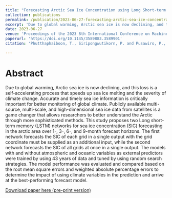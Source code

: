 ```yaml
---
title: "Forecasting Arctic Sea Ice Concentration using Long Short-term Memory Networks"
collection: publications
permalink: /publication/2023-06-27-forecasting-arctic-sea-ice-concentration-icmlt2023
excerpt: 'Due to global warming, Arctic sea ice is now declining, and this loss is a self-accelerating process that speeds up sea ice melting and the severity of climate change. Accurate and timely sea ice information is critically important for better monitoring of global climate. ...'
date: 2023-06-27
venue: 'Proceedings of the 2023 8th International Conference on Machine Learning Technologies (ICMLT 2023)'
paperurl: 'https://doi.org/10.1145/3589883.3589901'
citation: 'Phutthaphaiboon, T., Siripongwutikorn, P. and Pusawiro, P., 2023, "Forecasting Arctic Sea Ice Concentration using Long Short-term Memory Networks", 2023 International Conference on Machine Learning Technologies, 8th, March 10–12, 2023, Stockholm, Sweden, pp. 121–126.'

---
```


Abstract
======
Due to global warming, Arctic sea ice is now declining, and this loss is a self-accelerating process that speeds up sea ice melting and the severity of climate change. Accurate and timely sea ice information is critically important for better monitoring of global climate. Publicly available multi-source, multi-scale, and high-dimensional sea ice data from satellites is a game changer that allows researchers to better understand the Arctic through more sophisticated methods. This study proposes two Long short-term memory (LSTM) networks for sea ice concentration (SIC) forecasting in the arctic area over 1-, 3-, 6-, and 9-month forecast horizons. The first network forecasts the SIC of each grid in a single output with the grid coordinate must be supplied as an additional input, while the second network forecasts the SIC of all grids at once in a single output. The models with and without atmospheric and oceanic variables as external predictors were trained by using 43 years of data and tuned by using random search strategies. The model performance was evaluated and compared based on the root mean square errors and weighted absolute percentage errors to determine the impact of using climate variables in the prediction and arrive at the best-performing forecast model.

[Download paper here (pre-print version)](http://movephutthaphaiboon.github.io/files/ML006-Preprint.pdf)

<!---
Recommended citation: Phutthaphaiboon, T., Siripongwutikorn, P. and Pusawiro, P., 2023, "Forecasting Arctic Sea Ice Concentration using Long Short-term Memory Networks", 2023 International Conference on Machine Learning Technologies, 8th, March 10–12, 2023, Stockholm, Sweden, pp. 121–126. [https://doi.org/10.1145/3589883.3589901](https://doi.org/10.1145/3589883.3589901).
--->
